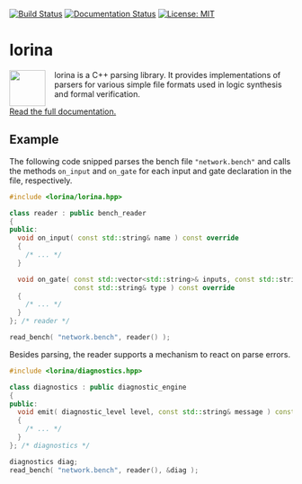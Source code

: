 [![Build Status](https://travis-ci.org/hriener/lorina.svg?branch=master)](https://travis-ci.org/hriener/lorina)
[![Documentation Status](https://readthedocs.org/projects/lorina/badge/?version=latest)](http://lorina.readthedocs.io/en/latest/?badge=latest)
[![License: MIT](https://img.shields.io/badge/License-MIT-yellow.svg)](https://opensource.org/licenses/MIT)

# lorina

<img src="https://cdn.rawgit.com/hriener/lorina/master/lorina.svg" width="64" height="64" align="left" style="margin-right: 12pt" />
lorina is a C++ parsing library.  It provides implementations of parsers for various simple file formats used in logic synthesis and formal verification.

[Read the full documentation.](http://lorina.readthedocs.io/en/latest/?badge=latest)

## Example

The following code snipped parses the bench file `"network.bench"` and calls the methods `on_input` and `on_gate` for each input and gate declaration in the file, respectively.

```c++
#include <lorina/lorina.hpp>

class reader : public bench_reader
{
public:
  void on_input( const std::string& name ) const override
  {
    /* ... */
  }

  void on_gate( const std::vector<std::string>& inputs, const std::string& output,
                const std::string& type ) const override
  {
    /* ... */
  }
}; /* reader */

read_bench( "network.bench", reader() );
```

Besides parsing, the reader supports a mechanism to react on parse errors.

```c++
#include <lorina/diagnostics.hpp>

class diagnostics : public diagnostic_engine
{
public:
  void emit( diagnostic_level level, const std::string& message ) const override
  {
    /* ... */
  }
}; /* diagnostics */

diagnostics diag;
read_bench( "network.bench", reader(), &diag );
```

